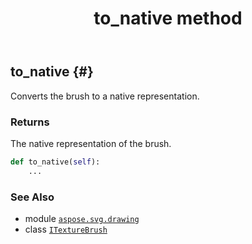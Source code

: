 ﻿---
title: to_native method
second_title: Aspose.SVG for Python via .NET API References
description: 
type: docs
weight: 20
url: /python-net/aspose.svg.drawing/itexturebrush/to_native/
is_root: false
---

## to_native {#}

Converts the brush to a native representation.


### Returns 


The native representation of the brush.


```python
def to_native(self):
    ...
```





### See Also
* module [`aspose.svg.drawing`](../../)
* class [`ITextureBrush`](/svg/python-net/aspose.svg.drawing/itexturebrush)
